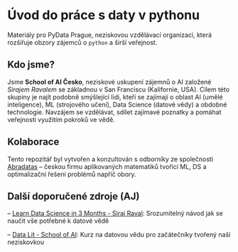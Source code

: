 # Úvod do práce s daty v pythonu

Materiály pro PyData Prague, neziskovou vzdělávací organizaci, která rozšiřuje obzory zájemců o `python` a širší
veřejnost.

## Kdo jsme?

Jsme **School of AI Česko**, neziskové uskupení zájemnů o AI založené *Sirajem Ravalem* se základnou v San Franciscu
(Kalifornie, USA). Cílem této skupiny je najít podobně smýšlející lidi, kteří se zajímají o oblast AI (umělé
inteligence), ML (strojového učení), Data Science (datové vědy) a obdobné technologie. Navzájem se vzdělávat, sdílet
zajímavé poznatky a pomáhat veřejnosti využitím pokroků ve vědě.

<!-- Každý je vítán. Najdeme místa konání schůzek a pravidelně se budeme scházet k diskusi, konaní přednášek a nebo vyučování témat souvisejících s AI / ML / ... Více na <www.theschool.ai> (v angličtině). -->

## Kolaborace

Tento repozitář byl vytvořen a konzultován s odborníky ze společnosti [Abradatas](https://www.abradatas.cz) – českou firmu
aplikovaných matematiků tvořící ML, DS a optimalizační řešení problémů napříč obory.

## Další doporučené zdroje (AJ)

– [Learn Data Science in 3 Months - Siraj Raval](https://github.com/llSourcell/Learn_Data_Science_in_3_Months): Srozumitelný návod jak se naučit vše potřebné k datové vědě

– [Data Lit - School of AI](https://www.theschool.ai/courses/data-lit/): Kurz na datovou vědu pro začátečníky tvořený naší neziskovkou
